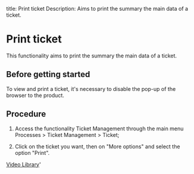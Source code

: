 title: Print ticket
Description: Aims to print the summary the main data of a ticket.
# Print ticket

This functionality aims to print the summary the main data of a ticket.

Before getting started
--------------------------

To view and print a ticket, it's necessary to disable the pop-up of the browser
to the product.

Procedure
-------------

1.  Access the functionality Ticket Management through the main menu Processes
    \> Ticket Management \> Ticket;

2.  Click on the ticket you want, then on "More options" and select the option "Print".

<i class='fa fa-youtube-play  fa-2x' style='color:#97ce17;vertical-align: middle;'> </i> [Video Library](https://www.youtube.com/playlist?list=PLB5qK2uzf2RNrJnhiXj3dbmgsm9-quhfz)'

<!-- !!! tip "About"

    <b>Product/Version:</b> CITSmart | 9.00 &nbsp;&nbsp;
    <b>Updated:</b>01/03/2021 – Larissa Lourenço

